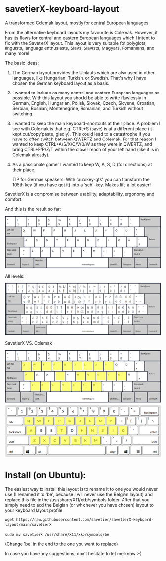 # savetierX-keyboard-layout
A transformed Colemak layout, mostly for central European languages

From the alternative keyboard layouts my favourite is Colemak. However, it has its flaws for central and eastern European languages which I intent to fix with the SavetierX layout. This layout is very suitable for polyglots, linguists, language enthusiasts, Slavs, Slavists, Magyars, Romanians, and many more!

The basic ideas:

1) The German layout provides the Umlauts which are also used in other languages, like Hungarian, Turkish, or Swedish. That's why I have chosen the German keyboard layout as a basis. 

2) I wanted to include as many central and eastern European languages as possible. With this layout you should be able to write flawlessly in German, English, Hungarian, Polish, Slovak, Czech, Slovene, Croatian, Serbian, Bosnian, Montenegrine, Romanian, and Turkish without switching.

3) I wanted to keep the main keyboard-shortcuts at their place. A problem I see with Colemak is that e.g. CTRL+S (save) is at a different place (it kept cut/copy/paste, gladly). This could lead to a catastrophe if you have to often switch between QWERTZ and Colemak. For that reason I wanted to keep CTRL+A/S/X/C/V/Q/W as they were in QWERTZ, and bring CTRL+F/P/Z/T within the closer reach of your left hand (like it is in Colemak already).

4) As a passionate gamer I wanted to keep W, A, S, D (for directions) at their place.

	TIP for German speakers: With 'autokey-gtk' you can transform the 105th key (if you have got it) into a 'sch'-key. Makes life a lot easier!

SavetierX is a compromise between usability, adaptability, ergonomy and comfort.

And this is the result so far:

![Level 1](https://raw.githubusercontent.com/savetier/savetier-keyboard-layout/main/savetier_keyb_layout_level1.png)

All levels:

![Level 1](https://raw.githubusercontent.com/savetier/savetier-keyboard-layout/main/savetier_keyb_layout_level3+4.png)

SavetierX VS. Colemak

![Savetier vs. Colemak](https://github.com/savetier/savetier-keyboard-layout/blob/main/savetier-colemak-compare.png)



# Install (on Ubuntu):
The easiest way to install this layout is to rename it to one you would never use (I renamed it to 'be', because I will never use the Belgian layout) and replace this file in the /usr/share/X11/xkb/symbols folder. After that you simply need to add the Belgian (or whichever you have chosen) layout to your keyboard layout profile. 

	wget https://raw.githubusercontent.com/savetier/savetierX-keyboard-layout/main/savetierX

	sudo mv savetierX /usr/share/X11/xkb/symbols/be

  (Change 'be' in the end to the one you want to replace)



In case you have any suggestions, don't hesitate to let me know :-)
